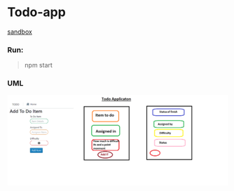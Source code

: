 # Todo-app


[sandbox](https://codesandbox.io/s/musing-frost-7q3ty)

### Run:
> npm start

### UML
![img](src/img/Capture.PNG)
